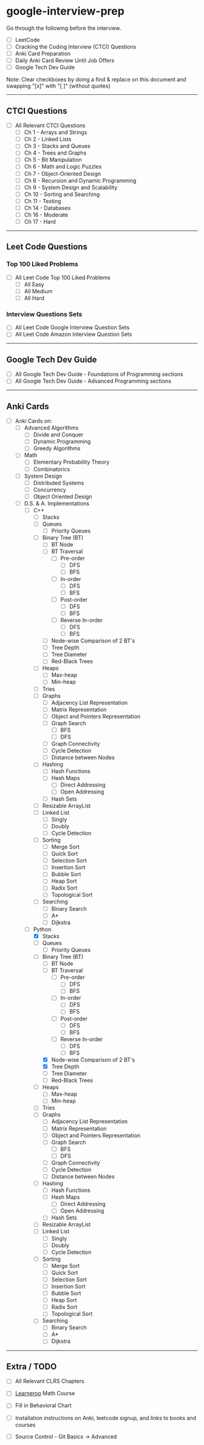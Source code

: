 # google-interview-prep

Go through the following before the interview. 

* [ ] LeetCode
* [ ] Cracking the Coding Interview (CTCI) Questions
* [ ] Anki Card Preparation
* [ ] Daily Anki Card Review Until Job Offers
* [ ] Google Tech Dev Guide

Note: Clear checkboxes by doing a find & replace on this document and swapping "[x]" with "[ ]" (without quotes)

---

## CTCI Questions

* [ ] All Relevant CTCI Questions
  * [ ] Ch 1 - Arrays and Strings
  * [ ] Ch 2 - Linked Lists
  * [ ] Ch 3 - Stacks and Queues
  * [ ] Ch 4 - Trees and Graphs
  * [ ] Ch 5 - Bit Manipulation
  * [ ] Ch 6 - Math and Logic Puzzles
  * [ ] Ch 7 - Object-Oriented Design
  * [ ] Ch 8 - Recursion and Dynamic Programming
  * [ ] Ch 9 - System Design and Scalability
  * [ ] Ch 10 - Sorting and Searching
  * [ ] Ch 11 - Testing
  * [ ] Ch 14 - Databases
  * [ ] Ch 16 - Moderate
  * [ ] Ch 17 - Hard
 
 ---
 
## Leet Code Questions
 
### Top 100 Liked Problems
 
* [ ] All Leet Code Top 100 Liked Problems
  * [ ] All Easy
  * [ ] All Medium
  * [ ] All Hard
  
### Interview Questions Sets

* [ ] All Leet Code Google Interview Question Sets
* [ ] All Leet Code Amazon Interview Question Sets

---

## Google Tech Dev Guide

* [ ] All Google Tech Dev Guide - Foundations of Programming sections
* [ ] All Google Tech Dev Guide - Advanced Programming sections

---

## Anki Cards

* [ ] Anki Cards on:
  * [ ] Advanced Algorithms
    * [ ] Divide and Conquer
    * [ ] Dynamic Programming
    * [ ] Greedy Algorithms
  * [ ] Math
    * [ ] Elementary Probability Theory
    * [ ] Combinatorics
  * [ ] System Design
    * [ ] Distributed Systems
    * [ ] Concurrency
    * [ ] Object Oriented Design
  * [ ] D.S. & A. Implementations
    * [ ] C++
      * [ ] Stacks
      * [ ] Queues
        * [ ] Priority Queues
      * [ ] Binary Tree (BT)
        * [ ] BT Node
        * [ ] BT Traversal
          * [ ] Pre-order
            * [ ] DFS
            * [ ] BFS
          * [ ] In-order
            * [ ] DFS
            * [ ] BFS
          * [ ] Post-order
            * [ ] DFS
            * [ ] BFS
          * [ ] Reverse In-order
            * [ ] DFS
            * [ ] BFS
        * [ ] Node-wise Comparison of 2 BT's
        * [ ] Tree Depth
        * [ ] Tree Diameter
        * [ ] Red-Black Trees
      * [ ] Heaps
        * [ ] Max-heap
        * [ ] Min-heap
      * [ ] Tries
      * [ ] Graphs
          * [ ] Adjacency List Representation
          * [ ] Matrix Representation
          * [ ] Object and Pointers Representation
          * [ ] Graph Search
             * [ ] BFS
             * [ ] DFS
          * [ ] Graph Connectivity
          * [ ] Cycle Detection
          * [ ] Distance between Nodes
       * [ ] Hashing
          * [ ] Hash Functions
          * [ ] Hash Maps
             * [ ] Direct Addressing
             * [ ] Open Addressing
          * [ ] Hash Sets
        * [ ] Resizable ArrayList
        * [ ] Linked List
           * [ ] Singly
           * [ ] Doubly
           * [ ] Cycle Detection
        * [ ] Sorting
           * [ ] Merge Sort
           * [ ] Quick Sort
           * [ ] Selection Sort
           * [ ] Insertion Sort
           * [ ] Bubble Sort
           * [ ] Heap Sort
           * [ ] Radix Sort
           * [ ] Topological Sort
        * [ ] Searching
           * [ ] Binary Search
           * [ ] A*
           * [ ] Dijkstra
    * [ ] Python
      * [x] Stacks
      * [ ] Queues
        * [ ] Priority Queues
      * [ ] Binary Tree (BT)
        * [ ] BT Node
        * [ ] BT Traversal
          * [ ] Pre-order
            * [ ] DFS
            * [ ] BFS
          * [ ] In-order
            * [ ] DFS
            * [ ] BFS
          * [ ] Post-order
            * [ ] DFS
            * [ ] BFS
          * [ ] Reverse In-order
            * [ ] DFS
            * [ ] BFS
        * [x] Node-wise Comparison of 2 BT's
        * [x] Tree Depth
        * [ ] Tree Diameter
        * [ ] Red-Black Trees
      * [ ] Heaps
        * [ ] Max-heap
        * [ ] Min-heap
      * [ ] Tries
      * [ ] Graphs
          * [ ] Adjacency List Representation
          * [ ] Matrix Representation
          * [ ] Object and Pointers Representation
          * [ ] Graph Search
             * [ ] BFS
             * [ ] DFS
          * [ ] Graph Connectivity
          * [ ] Cycle Detection
          * [ ] Distance between Nodes
       * [ ] Hashing
          * [ ] Hash Functions
          * [ ] Hash Maps
             * [ ] Direct Addressing
             * [ ] Open Addressing
          * [ ] Hash Sets
        * [ ] Resizable ArrayList
        * [ ] Linked List
           * [ ] Singly
           * [ ] Doubly
           * [ ] Cycle Detection
        * [ ] Sorting
           * [ ] Merge Sort
           * [ ] Quick Sort
           * [ ] Selection Sort
           * [ ] Insertion Sort
           * [ ] Bubble Sort
           * [ ] Heap Sort
           * [ ] Radix Sort
           * [ ] Topological Sort
        * [ ] Searching
           * [ ] Binary Search
           * [ ] A*
           * [ ] Dijkstra
     
---

## Extra / TODO

* [ ] All Relevant CLRS Chapters
* [ ] [Learneroo](https://www.learneroo.com/subjects/4) Math Course
* [ ] Fill in Behavioral Chart
* [ ] Installation instructions on Anki, leetcode signup, and links to books and courses
* [ ] Source Control - Git Basics -> Advanced


